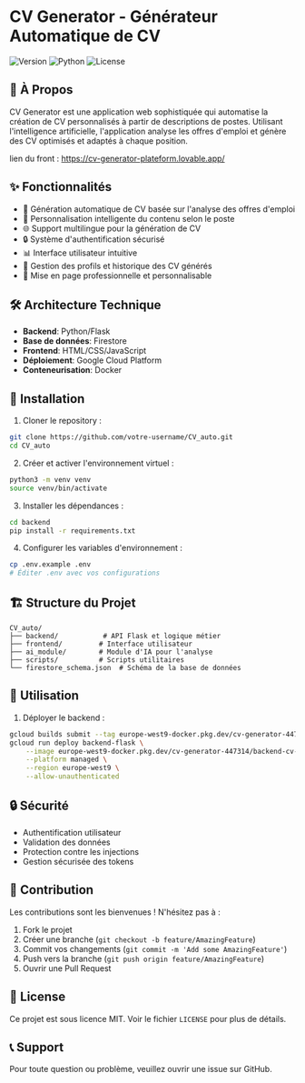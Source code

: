 # CV Generator - Générateur Automatique de CV

![Version](https://img.shields.io/badge/version-2.0.0-blue.svg)
![Python](https://img.shields.io/badge/python-3.8%2B-blue)
![License](https://img.shields.io/badge/license-MIT-green)

## 🚀 À Propos

CV Generator est une application web sophistiquée qui automatise la création de CV personnalisés à partir de descriptions de postes. Utilisant l'intelligence artificielle, l'application analyse les offres d'emploi et génère des CV optimisés et adaptés à chaque position.

lien du front : https://cv-generator-plateform.lovable.app/

## ✨ Fonctionnalités

- 🤖 Génération automatique de CV basée sur l'analyse des offres d'emploi
- 📝 Personnalisation intelligente du contenu selon le poste
- 🌐 Support multilingue pour la génération de CV
- 🔒 Système d'authentification sécurisé
- 📊 Interface utilisateur intuitive
- 🔄 Gestion des profils et historique des CV générés
- 🎨 Mise en page professionnelle et personnalisable

## 🛠️ Architecture Technique

- **Backend**: Python/Flask
- **Base de données**: Firestore
- **Frontend**: HTML/CSS/JavaScript
- **Déploiement**: Google Cloud Platform
- **Conteneurisation**: Docker

## 🚀 Installation

1. Cloner le repository :
```bash
git clone https://github.com/votre-username/CV_auto.git
cd CV_auto
```

2. Créer et activer l'environnement virtuel :
```bash
python3 -m venv venv
source venv/bin/activate
```

3. Installer les dépendances :
```bash
cd backend
pip install -r requirements.txt
```

4. Configurer les variables d'environnement :
```bash
cp .env.example .env
# Éditer .env avec vos configurations
```

## 🏗️ Structure du Projet

```
CV_auto/
├── backend/           # API Flask et logique métier
├── frontend/         # Interface utilisateur
├── ai_module/        # Module d'IA pour l'analyse
├── scripts/          # Scripts utilitaires
└── firestore_schema.json  # Schéma de la base de données
```

## 📝 Utilisation

1. Déployer le backend :
```bash
gcloud builds submit --tag europe-west9-docker.pkg.dev/cv-generator-447314/backend-cv-automation/backend-flask:v1
gcloud run deploy backend-flask \
    --image europe-west9-docker.pkg.dev/cv-generator-447314/backend-cv-automation/backend-flask:v1 \
    --platform managed \
    --region europe-west9 \
    --allow-unauthenticated
```

## 🔒 Sécurité

- Authentification utilisateur
- Validation des données
- Protection contre les injections
- Gestion sécurisée des tokens

## 🤝 Contribution

Les contributions sont les bienvenues ! N'hésitez pas à :
1. Fork le projet
2. Créer une branche (`git checkout -b feature/AmazingFeature`)
3. Commit vos changements (`git commit -m 'Add some AmazingFeature'`)
4. Push vers la branche (`git push origin feature/AmazingFeature`)
5. Ouvrir une Pull Request

## 📄 License

Ce projet est sous licence MIT. Voir le fichier `LICENSE` pour plus de détails.

## 📞 Support

Pour toute question ou problème, veuillez ouvrir une issue sur GitHub.
